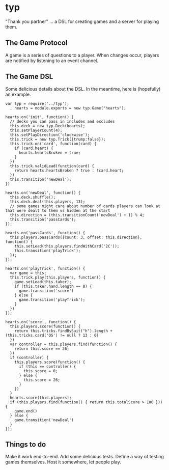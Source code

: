 # typ

"Thank you partner" ... a DSL for creating games and a server for playing them.

## The Game Protocol

A game is a series of questions to a player. When changes occur, players are notified by listening to an event channel.

## The Game DSL

Some delicious details about the DSL. In the meantime, here is (hopefully) an example.

    var typ = require('../typ');
      , hearts = module.exports = new typ.Game("hearts");

    hearts.on('init', function() {
      // decks you can pass in includes and excludes
      this.deck = new typ.Deck(hearts);
      this.setPlayerCount(4);
      this.setPlayDirection('clockwise');
      this.trick = new typ.Trick({trump:false});
      this.trick.on('card', function(card) {
        if (card.heart) {
          hearts.heartsBroken = true;
        }
      })
      this.trick.validLead(function(card) {
        return hearts.heartsBroken ? true : !card.heart;
      })
      this.transition('newDeal');
    })

    hearts.on('newDeal', function() {
      this.deck.shuffle();
      this.deck.deal(this.players, 13);
      // some games might care about number of cards players can look at that were dealt to them vs hidden at the start
      this.direction = (this.transitionCount('newDeal') + 1) % 4;
      this.transition('passCards');
    });

    hearts.on('passCards', function() {
      this.players.passCards({count: 3, offset: this.direction}, function() {
        this.setLead(this.players.findWithCard('2C'));
        this.transition('playTrick');
      });
    });

    hearts.on('playTrick', function() {
      var game = this;
      this.trick.play(this.players, function() {
        game.setLead(this.taker);
        if (this.taker.hand.length == 0) {
          game.transition('score')
        } else {
          game.transition('playTrick');
        }
      })
    });

    hearts.on('score', function() {
      this.players.score(function() {
        return this.tricks.findBySuit("h").length + (this.tricks.card('QS') != null ? 13 : 0)
      })
      var controller = this.players.find(function() {
        return this.score == 26;
      })
      if (controller) {
        this.players.score(function() {
          if (this == controller) {
            this.score = 0;
          } else {
            this.score = 26;
          }
        })
      }
      hearts.score(this.players);
      if (this.players.find(function() { return this.totalScore > 100 })) {
        game.end()
      } else {
        game.transition('newDeal')
      }
    });

## Things to do

Make it work end-to-end. Add some delicious tests. Define a way of testing games themselves. Host it somewhere, let people play.